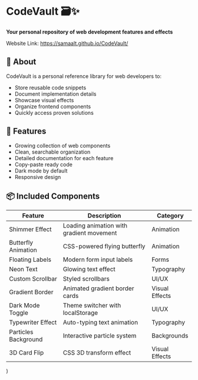 # CodeVault 🗃️✨

**Your personal repository of web development features and effects**

Website Link: https://samaalt.github.io/CodeVault/

## 🌟 About

CodeVault is a personal reference library for web developers to:
- Store reusable code snippets
- Document implementation details
- Showcase visual effects
- Organize frontend components
- Quickly access proven solutions

## 🚀 Features

- Growing collection of web components
- Clean, searchable organization
- Detailed documentation for each feature
- Copy-paste ready code
- Dark mode by default
- Responsive design

## 📦 Included Components

| Feature | Description | Category |
|---------|-------------|----------|
| Shimmer Effect | Loading animation with gradient movement | Animation |
| Butterfly Animation | CSS-powered flying butterfly | Animation |
| Floating Labels | Modern form input labels | Forms |
| Neon Text | Glowing text effect | Typography |
| Custom Scrollbar | Styled scrollbars | UI/UX |
| Gradient Border | Animated gradient border cards | Visual Effects |
| Dark Mode Toggle | Theme switcher with localStorage | UI/UX |
| Typewriter Effect | Auto-typing text animation | Typography |
| Particles Background | Interactive particle system | Backgrounds |
| 3D Card Flip | CSS 3D transform effect | Visual Effects |

)

